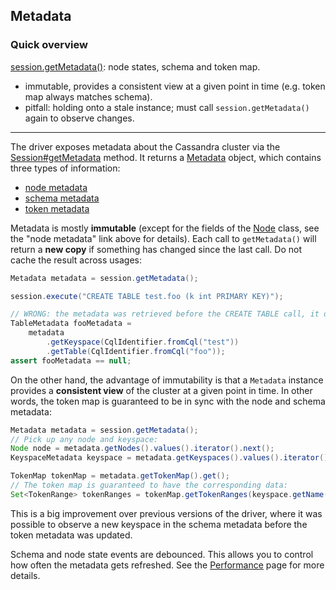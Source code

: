 <!--
Licensed to the Apache Software Foundation (ASF) under one
or more contributor license agreements.  See the NOTICE file
distributed with this work for additional information
regarding copyright ownership.  The ASF licenses this file
to you under the Apache License, Version 2.0 (the
"License"); you may not use this file except in compliance
with the License.  You may obtain a copy of the License at

  http://www.apache.org/licenses/LICENSE-2.0

Unless required by applicable law or agreed to in writing,
software distributed under the License is distributed on an
"AS IS" BASIS, WITHOUT WARRANTIES OR CONDITIONS OF ANY
KIND, either express or implied.  See the License for the
specific language governing permissions and limitations
under the License.
-->

## Metadata

### Quick overview

[session.getMetadata()][Session#getMetadata]: node states, schema and token map.

* immutable, provides a consistent view at a given point in time (e.g. token map always matches
  schema).
* pitfall: holding onto a stale instance; must call `session.getMetadata()` again to observe
  changes.

-----

The driver exposes metadata about the Cassandra cluster via the [Session#getMetadata] method. It
returns a [Metadata] object, which contains three types of information:

* [node metadata](node/)
* [schema metadata](schema/)
* [token metadata](token/)

Metadata is mostly **immutable** (except for the fields of the [Node] class, see the "node metadata"
link above for details). Each call to `getMetadata()` will return a **new copy** if something has
changed since the last call. Do not cache the result across usages:

```java
Metadata metadata = session.getMetadata();

session.execute("CREATE TABLE test.foo (k int PRIMARY KEY)");

// WRONG: the metadata was retrieved before the CREATE TABLE call, it does not reflect the new table 
TableMetadata fooMetadata =
    metadata
        .getKeyspace(CqlIdentifier.fromCql("test"))
        .getTable(CqlIdentifier.fromCql("foo"));
assert fooMetadata == null;
```

On the other hand, the advantage of immutability is that a `Metadata` instance provides a
**consistent view** of the cluster at a given point in time. In other words, the token map is
guaranteed to be in sync with the node and schema metadata:

```java
Metadata metadata = session.getMetadata();
// Pick up any node and keyspace:
Node node = metadata.getNodes().values().iterator().next();
KeyspaceMetadata keyspace = metadata.getKeyspaces().values().iterator().next();

TokenMap tokenMap = metadata.getTokenMap().get();
// The token map is guaranteed to have the corresponding data:
Set<TokenRange> tokenRanges = tokenMap.getTokenRanges(keyspace.getName(), node);
```

This is a big improvement over previous versions of the driver, where it was possible to observe a
new keyspace in the schema metadata before the token metadata was updated.

Schema and node state events are debounced. This allows you to control how often the metadata gets
refreshed. See the [Performance](../performance/#debouncing) page for more details.

[Session#getMetadata]:                          https://docs.datastax.com/en/drivers/java/4.5/com/datastax/oss/driver/api/core/session/Session.html#getMetadata--
[Metadata]:                                     https://docs.datastax.com/en/drivers/java/4.5/com/datastax/oss/driver/api/core/metadata/Metadata.html
[Node]:                                         https://docs.datastax.com/en/drivers/java/4.5/com/datastax/oss/driver/api/core/metadata/Node.html
